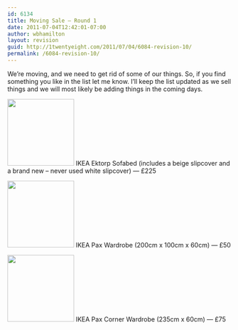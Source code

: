 ```yaml
---
id: 6134
title: Moving Sale — Round 1
date: 2011-07-04T12:42:01-07:00
author: wbhamilton
layout: revision
guid: http://1twentyeight.com/2011/07/04/6084-revision-10/
permalink: /6084-revision-10/
---
```

We&#8217;re moving, and we need to get rid of some of our things. So, if you find something you like in the list let me know. I&#8217;ll keep the list updated as we sell things and we will most likely be adding things in the coming days.

[<img class="alignleft size-thumbnail wp-image-6127" title="DSCN2393" src="http://1twentyeight.com/wp-content/uploads/2011/07/DSCN2393-150x150.jpg" alt="" width="150" height="150" />](http://1twentyeight.com/wp-content/uploads/2011/07/DSCN2393.jpg) IKEA Ektorp Sofabed (includes a beige slipcover and a brand new &#8211; never used white slipcover) — £225

[<img src="http://1twentyeight.com/wp-content/uploads/2011/07/DSCN2389-150x150.jpg" alt="" title="DSCN2389" width="150" height="150" class="alignleft size-thumbnail wp-image-6123" />](http://1twentyeight.com/wp-content/uploads/2011/07/DSCN2389.jpg) IKEA Pax Wardrobe (200cm x 100cm x 60cm) — £50

[<img src="http://1twentyeight.com/wp-content/uploads/2011/07/DSCN2395-150x150.jpg" alt="" title="DSCN2395" width="150" height="150" class="alignleft size-thumbnail wp-image-6128" />](http://1twentyeight.com/wp-content/uploads/2011/07/DSCN2395.jpg) IKEA Pax Corner Wardrobe (235cm x 60cm) — £75